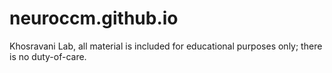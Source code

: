 # neuroccm.github.io
Khosravani Lab, all material is included for educational purposes only; there is no duty-of-care.

